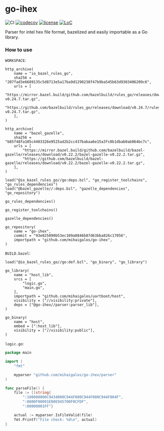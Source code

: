 # go-ihex

![CI](https://github.com/mihaigalos/go-ihex/workflows/CI/badge.svg) [![codecov](https://codecov.io/gh/mihaigalos/go-ihex/branch/main/graph/badge.svg?token=YRA05WPK3f)](https://codecov.io/gh/mihaigalos/go-ihex) [![license](https://img.shields.io/badge/license-GPLv3-brightgreen.svg)](LICENSE) [![LoC](https://tokei.rs/b1/github/mihaigalos/go-ihex)](https://github.com/Aaronepower/tokei)

Parser for intel hex file format, bazelized and easily importable as a Go library.

### How to use

`WORKSPACE`:
```bazel
http_archive(
    name = "io_bazel_rules_go",
    sha256 = "207fad3e6689135c5d8713e5a17ba9d1290238f47b9ba545b63d9303406209c6",
    urls = [
        "https://mirror.bazel.build/github.com/bazelbuild/rules_go/releases/download/v0.24.7/rules_go-v0.24.7.tar.gz",
        "https://github.com/bazelbuild/rules_go/releases/download/v0.24.7/rules_go-v0.24.7.tar.gz",
    ],
)

http_archive(
    name = "bazel_gazelle",
    sha256 = "b85f48fa105c4403326e9525ad2b2cc437babaa6e15a3fc0b1dbab0ab064bc7c",
    urls = [
        "https://mirror.bazel.build/github.com/bazelbuild/bazel-gazelle/releases/download/v0.22.2/bazel-gazelle-v0.22.2.tar.gz",
        "https://github.com/bazelbuild/bazel-gazelle/releases/download/v0.22.2/bazel-gazelle-v0.22.2.tar.gz",
    ],
)

load("@io_bazel_rules_go//go:deps.bzl", "go_register_toolchains", "go_rules_dependencies")
load("@bazel_gazelle//:deps.bzl", "gazelle_dependencies", "go_repository")

go_rules_dependencies()

go_register_toolchains()

gazelle_dependencies()

go_repository(
    name = "go-ihex",
    commit = "93e825890b53ec109a8846b87d63bba826c17056",
    importpath = "github.com/mihaigalos/go-ihex",
)
```

`BUILD.bazel`:
```bazel
load("@io_bazel_rules_go//go:def.bzl", "go_binary", "go_library")

go_library(
    name = "host_lib",
    srcs = [
        "logic.go",
        "main.go",
    ],
    importpath = "github.com/mihaigalos/uartboot/host",
    visibility = ["//visibility:private"],
    deps = ["@go-ihex//parser:parser_lib"],
)

go_binary(
    name = "host",
    embed = [":host_lib"],
    visibility = ["//visibility:public"],
)
```

`logic.go`:

```go
package main

import (
	"fmt"

	myparser "github.com/mihaigalos/go-ihex/parser"
)

func parseFile() {
	file := []string{
		":100000000C9434000C944F000C944F000C944F004F",
		":0800F00091E00E945700F0CFDF",
		":00000001FF"}

	actual := myparser.IsFileValid(file)
	fmt.Printf("File check: %d\n", actual)
}
```